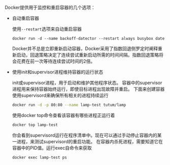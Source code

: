 Docker提供用于监控和重启容器的几个选项：
- 自动重启容器

  使用`--restart`选项来自动重启容器
  ```
  docker run -d --name backoff-datector --restart always busybox date
  ```
  Docker并不总是立即重新启动容器，Docker采用了指数回退侧罗定时阐释重新启动，回退策略决定了连续尝试重新启动所需的时间间隔。指数回退策略将会花费在前一次等待连续尝试时间的2倍。
  
- 使用init和supervisor进程维持容器的运行状态

  init或supervisor进程，用于启动和维护其他程序状态。
  容器中的supervisor进程用来保持容器始终运行，即使目标进程出现故障并重启。
  下面来创建容器使用supervisord来确保所有相关的进程持续运行
  ```sh
  docker run -d -p 80:80 --name lamp-test tutum/lamp
  ```
  使用docker top命令查看该容器有哪些进程正运行着
  ```sh
  docker top lamp-test
  ```
  你会看到supervisord运行在程序清单中。现在可以通过手动停止容器内的某一进程，来测试supervisord的重启功能。
  在容器内杀死进程，需要知道它在容器中的PID值。运行exec自命令来获取
  ```sh
  docker exec lamp-test ps
  ```